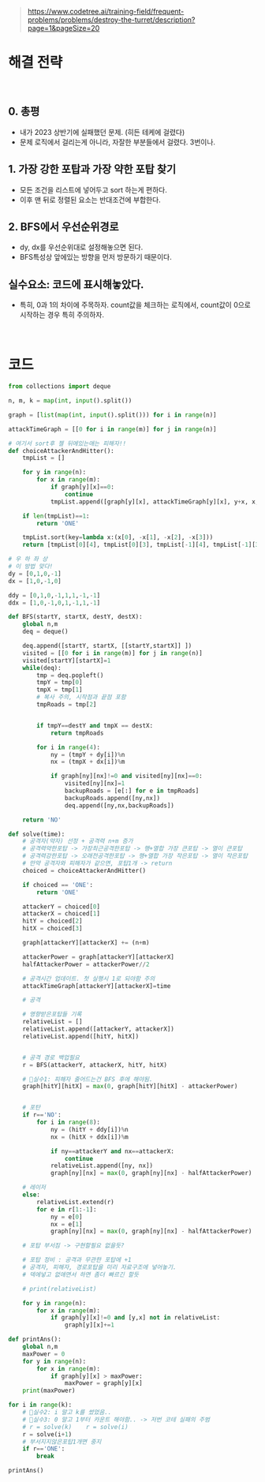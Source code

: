 > [ https://www.codetree.ai/training-field/frequent-problems/problems/destroy-the-turret/description?page=1&pageSize=20 ]( https://www.codetree.ai/training-field/frequent-problems/problems/destroy-the-turret/description?page=1&pageSize=20 )   

# 해결 전략

</br>

## 0. 총평
- 내가 2023 상반기에 실패했던 문제. (히든 테케에 걸렸다)
- 문제 로직에서 걸리는게 아니라, 자잘한 부분들에서 걸렸다. 3번이나.

## 1. 가장 강한 포탑과 가장 약한 포탑 찾기
- 모든 조건을 리스트에 넣어두고 sort 하는게 편하다.
- 이후 맨 뒤로 정렬된 요소는 반대조건에 부합한다.

## 2. BFS에서 우선순위경로
- dy, dx를 우선순위대로 설정해놓으면 된다.
- BFS특성상 앞에있는 방향을 먼저 방문하기 때문이다.

## 실수요소: 코드에 표시해놓았다.
- 특히, 0과 1의 차이에 주목하자. count값을 체크하는 로직에서, count값이 0으로 시작하는 경우 특히 주의하자. 

</br>

# 코드

```python
from collections import deque

n, m, k = map(int, input().split())

graph = [list(map(int, input().split())) for i in range(n)]

attackTimeGraph = [[0 for i in range(m)] for j in range(n)]

# 여기서 sort후 젤 뒤에있는애는 피해자!!
def choiceAttackerAndHitter():
    tmpList = []

    for y in range(n):
        for x in range(m):
            if graph[y][x]==0:
                continue
            tmpList.append([graph[y][x], attackTimeGraph[y][x], y+x, x,y])

    if len(tmpList)==1:
        return 'ONE'

    tmpList.sort(key=lambda x:(x[0], -x[1], -x[2], -x[3]))
    return [tmpList[0][4], tmpList[0][3], tmpList[-1][4], tmpList[-1][3]]

# 우 하 좌 상
# 이 방법 맞다!
dy = [0,1,0,-1]
dx = [1,0,-1,0]

ddy = [0,1,0,-1,1,1,-1,-1]
ddx = [1,0,-1,0,1,-1,1,-1]

def BFS(startY, startX, destY, destX):
    global n,m
    deq = deque()

    deq.append([startY, startX, [[startY,startX]] ])
    visited = [[0 for i in range(m)] for j in range(n)]
    visited[startY][startX]=1
    while(deq):
        tmp = deq.popleft()
        tmpY = tmp[0]
        tmpX = tmp[1]
        # 복사 주의, 시작점과 끝점 포함
        tmpRoads = tmp[2]


        if tmpY==destY and tmpX == destX:
            return tmpRoads

        for i in range(4):
            ny = (tmpY + dy[i])%n
            nx = (tmpX + dx[i])%m

            if graph[ny][nx]!=0 and visited[ny][nx]==0:
                visited[ny][nx]=1
                backupRoads = [e[:] for e in tmpRoads]
                backupRoads.append([ny,nx])
                deq.append([ny,nx,backupRoads])

    return 'NO'

def solve(time):
    # 공격자(약자) 선정 + 공격력 n+m 증가
    # 공격력약한포탑 -> 가장최근공격한포탑 -> 행+열합 가장 큰포탑 -> 열이 큰포탑
    # 공격력강한포탑 -> 오래전공격한포탑 -> 행+열합 가장 작은포탑 -> 열이 작은포탑
    # 만약 공격자와 피해자가 같으면, 포탑1개 -> return
    choiced = choiceAttackerAndHitter()

    if choiced == 'ONE':
        return 'ONE'

    attackerY = choiced[0]
    attackerX = choiced[1]
    hitY = choiced[2]
    hitX = choiced[3]

    graph[attackerY][attackerX] += (n+m)

    attackerPower = graph[attackerY][attackerX]
    halfAttackerPower = attackerPower//2

    # 공격시간 업데이트. 첫 실행시 1로 되야함 주의
    attackTimeGraph[attackerY][attackerX]=time

    # 공격

    # 영향받은포탑들 기록
    relativeList = []
    relativeList.append([attackerY, attackerX])
    relativeList.append([hitY, hitX])


    # 공격 경로 백업필요
    r = BFS(attackerY, attackerX, hitY, hitX)

    # 🦴실수1: 피해자 줄어드는건 BFS 후에 해야됨.
    graph[hitY][hitX] = max(0, graph[hitY][hitX] - attackerPower)


    # 포탄
    if r=='NO':
        for i in range(8):
            ny = (hitY + ddy[i])%n
            nx = (hitX + ddx[i])%m

            if ny==attackerY and nx==attackerX:
                continue
            relativeList.append([ny, nx])
            graph[ny][nx] = max(0, graph[ny][nx] - halfAttackerPower)

    # 레이저
    else:
        relativeList.extend(r)
        for e in r[1:-1]:
            ny = e[0]
            nx = e[1]
            graph[ny][nx] = max(0, graph[ny][nx] - halfAttackerPower)

    # 포탑 부서짐 -> 구현할필요 없을듯?

    # 포탑 정비 : 공격과 무관한 포탑에 +1
    # 공격자, 피해자, 경로포탑을 미리 자료구조에 넣어놓기.
    # 덱에넣고 없애면서 하면 좀더 빠르긴 할듯

    # print(relativeList)

    for y in range(n):
        for x in range(m):
            if graph[y][x]!=0 and [y,x] not in relativeList:
                graph[y][x]+=1

def printAns():
    global n,m
    maxPower = 0
    for y in range(n):
        for x in range(m):
            if graph[y][x] > maxPower:
                maxPower = graph[y][x]
    print(maxPower)

for i in range(k):
    # 🦴실수2: i 말고 k를 썼었음..
    # 🦴실수3: 0 말고 1부터 카운트 해야함.. -> 저번 코테 실패의 주범
    # r = solve(k)    r = solve(i)
    r = solve(i+1)
    # 부서지지않은포탑1개면 중지
    if r=='ONE':
        break

printAns()
```